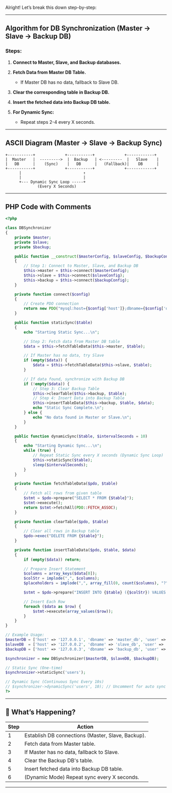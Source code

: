 Alright! Let’s break this down step-by-step:

---

## **Algorithm for DB Synchronization (Master → Slave → Backup DB)**

### Steps:

1. **Connect to Master, Slave, and Backup databases.**
2. **Fetch Data from Master DB Table.**

   * If Master DB has no data, fallback to Slave DB.
3. **Clear the corresponding table in Backup DB.**
4. **Insert the fetched data into Backup DB table.**
5. **For Dynamic Sync:**

   * Repeat steps 2-4 every X seconds.

---

## **ASCII Diagram (Master → Slave → Backup Sync)**

```
+-----------+             +-----------+             +------------+
|  Master   |  --------->  |  Backup   | <---------  |   Slave    |
|   DB      |    (Sync)    |   DB      |   (Fallback)|    DB      |
+-----------+             +-----------+             +------------+
      |                           ↑
      |                           |
      +--- Dynamic Sync Loop -----+
              (Every X Seconds)
```

---

## **PHP Code with Comments**

```php
<?php

class DBSynchronizer
{
    private $master;
    private $slave;
    private $backup;

    public function __construct($masterConfig, $slaveConfig, $backupConfig)
    {
        // Step 1: Connect to Master, Slave, and Backup DB
        $this->master = $this->connect($masterConfig);
        $this->slave = $this->connect($slaveConfig);
        $this->backup = $this->connect($backupConfig);
    }

    private function connect($config)
    {
        // Create PDO connection
        return new PDO("mysql:host={$config['host']};dbname={$config['dbname']}", $config['user'], $config['pass']);
    }

    public function staticSync($table)
    {
        echo "Starting Static Sync...\n";

        // Step 2: Fetch data from Master DB table
        $data = $this->fetchTableData($this->master, $table);

        // If Master has no data, try Slave
        if (empty($data)) {
            $data = $this->fetchTableData($this->slave, $table);
        }

        // If data found, synchronize with Backup DB
        if (!empty($data)) {
            // Step 3: Clear Backup Table
            $this->clearTable($this->backup, $table);
            // Step 4: Insert Data into Backup Table
            $this->insertTableData($this->backup, $table, $data);
            echo "Static Sync Complete.\n";
        } else {
            echo "No data found in Master or Slave.\n";
        }
    }

    public function dynamicSync($table, $intervalSeconds = 10)
    {
        echo "Starting Dynamic Sync...\n";
        while (true) {
            // Repeat Static Sync every X seconds (Dynamic Sync Loop)
            $this->staticSync($table);
            sleep($intervalSeconds);
        }
    }

    private function fetchTableData($pdo, $table)
    {
        // Fetch all rows from given table
        $stmt = $pdo->prepare("SELECT * FROM {$table}");
        $stmt->execute();
        return $stmt->fetchAll(PDO::FETCH_ASSOC);
    }

    private function clearTable($pdo, $table)
    {
        // Clear all rows in Backup table
        $pdo->exec("DELETE FROM {$table}");
    }

    private function insertTableData($pdo, $table, $data)
    {
        if (empty($data)) return;

        // Prepare Insert Statement
        $columns = array_keys($data[0]);
        $colStr = implode(",", $columns);
        $placeholders = implode(",", array_fill(0, count($columns), "?"));

        $stmt = $pdo->prepare("INSERT INTO {$table} ({$colStr}) VALUES ({$placeholders})");

        // Insert Each Row
        foreach ($data as $row) {
            $stmt->execute(array_values($row));
        }
    }
}

// Example Usage:
$masterDB = ['host' => '127.0.0.1', 'dbname' => 'master_db', 'user' => 'root', 'pass' => ''];
$slaveDB  = ['host' => '127.0.0.2', 'dbname' => 'slave_db', 'user' => 'root', 'pass' => ''];
$backupDB = ['host' => '127.0.0.3', 'dbname' => 'backup_db', 'user' => 'root', 'pass' => ''];

$synchronizer = new DBSynchronizer($masterDB, $slaveDB, $backupDB);

// Static Sync (One-time)
$synchronizer->staticSync('users');

// Dynamic Sync (Continuous Sync Every 10s)
// $synchronizer->dynamicSync('users', 10); // Uncomment for auto sync
?>
```

---

## 🔑 **What’s Happening?**

| Step | Action                                            |
| ---- | ------------------------------------------------- |
| 1    | Establish DB connections (Master, Slave, Backup). |
| 2    | Fetch data from Master table.                     |
| 3    | If Master has no data, fallback to Slave.         |
| 4    | Clear the Backup DB's table.                      |
| 5    | Insert fetched data into Backup DB table.         |
| 6    | (Dynamic Mode) Repeat sync every X seconds.       |

---


